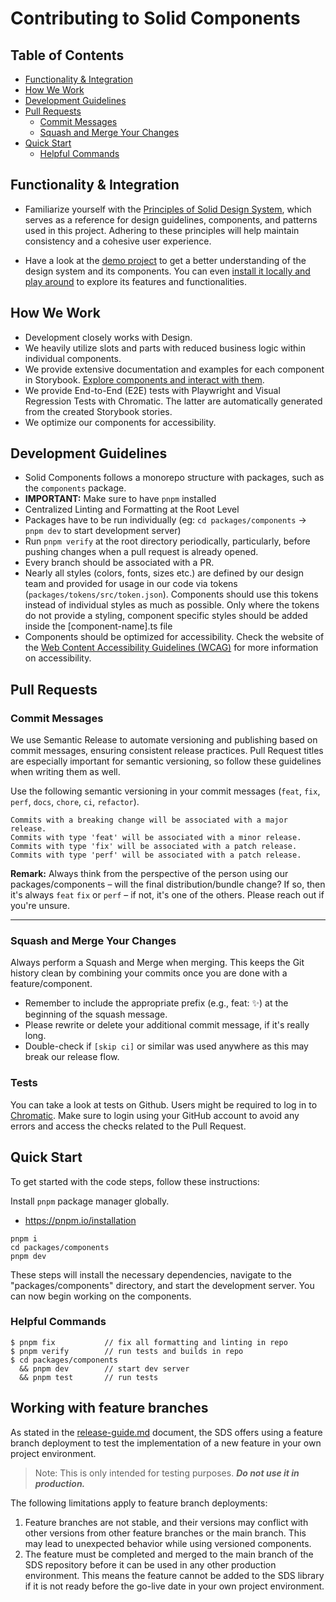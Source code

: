 # Contributing to Solid Components

## Table of Contents

- [Functionality & Integration](#functionality--integration)
- [How We Work](#how-we-work)
- [Development Guidelines](#development-guidelines)
- [Pull Requests](#pull-requests)
  - [Commit Messages](#commit-messages)
  - [Squash and Merge Your Changes](#squash-and-merge-your-changes)
- [Quick Start](#quick-start)
  - [Helpful Commands](#helpful-commands)

## Functionality & Integration

- Familiarize yourself with the [Principles of Solid Design System](https://solid-design-system.fe.union-investment.de/x.x.x/storybook/), which serves as a reference for design guidelines, components, and patterns used in this project. Adhering to these principles will help maintain consistency and a cohesive user experience.

- Have a look at the [demo project](https://solid-design-system.github.io/solid-design-system-demo/) to get a better understanding of the design system and its components. You can even [install it locally and play around](https://github.com/solid-design-system/solid-design-system-demo) to explore its features and functionalities.

## How We Work

- Development closely works with Design.
- We heavily utilize slots and parts with reduced business logic within individual components.
- We provide extensive documentation and examples for each component in Storybook. [Explore components and interact with them](https://solid-design-system.fe.union-investment.de/x.x.x/storybook/).
- We provide End-to-End (E2E) tests with Playwright and Visual Regression Tests with Chromatic. The latter are automatically generated from the created Storybook stories.
- We optimize our components for accessibility.

## Development Guidelines

- Solid Components follows a monorepo structure with packages, such as the `components` package.
- **IMPORTANT:** Make sure to have `pnpm` installed
- Centralized Linting and Formatting at the Root Level
- Packages have to be run individually (eg: `cd packages/components` → `pnpm dev` to start development server)
- Run `pnpm verify` at the root directory periodically, particularly, before pushing changes when a pull request is already opened.
- Every branch should be associated with a PR.
- Nearly all styles (colors, fonts, sizes etc.) are defined by our design team and provided for usage in our code via tokens (`packages/tokens/src/token.json`).
  Components should use this tokens instead of individual styles as much as possible. Only where the tokens do not provide a styling, component specific styles should be added inside the [component-name].ts file
- Components should be optimized for accessibility. Check the website of the [Web Content Accessibility Guidelines (WCAG)](https://www.w3.org/WAI/standards-guidelines/wcag/) for more information on accessibility.

## Pull Requests

### Commit Messages

We use Semantic Release to automate versioning and publishing based on commit messages, ensuring consistent release practices. Pull Request titles are especially important for semantic versioning, so follow these guidelines when writing them as well.

Use the following semantic versioning in your commit messages (`feat`, `fix`, `perf`, `docs`, `chore`, `ci`, `refactor`).

```
Commits with a breaking change will be associated with a major release.
Commits with type 'feat' will be associated with a minor release.
Commits with type 'fix' will be associated with a patch release.
Commits with type 'perf' will be associated with a patch release.
```

**Remark:** Always think from the perspective of the person using our packages/components – will the final distribution/bundle change? If so, then it's always `feat` `fix` or `perf` – if not, it's one of the others. Please reach out if you're unsure.

---

### Squash and Merge Your Changes

Always perform a Squash and Merge when merging. This keeps the Git history clean by combining your commits once you are done with a feature/component.

- Remember to include the appropriate prefix (e.g., feat: ✨) at the beginning of the squash message.
- Please rewrite or delete your additional commit message, if it's really long.
- Double-check if `[skip ci]` or similar was used anywhere as this may break our release flow.

### Tests

You can take a look at tests on Github. Users might be required to log in to [Chromatic](https://www.chromatic.com/). Make sure to login using your GitHub account to avoid any errors and access the checks related to the Pull Request.

## Quick Start

To get started with the code steps, follow these instructions:

Install `pnpm` package manager globally.

- https://pnpm.io/installation

```
pnpm i
cd packages/components
pnpm dev
```

These steps will install the necessary dependencies, navigate to the "packages/components" directory, and start the development server. You can now begin working on the components.

### Helpful Commands

```
$ pnpm fix           // fix all formatting and linting in repo
$ pnpm verify        // run tests and builds in repo
$ cd packages/components
  && pnpm dev        // start dev server
  && pnpm test       // run tests
```

## Working with feature branches

As stated in the [release-guide.md](./packages/components/docs/release-guide.md#feature-branch-release) document, the SDS offers using a feature branch deployment to test the implementation of a new feature in your own project environment.

> Note: This is only intended for testing purposes. **_Do not use it in production._**

The following limitations apply to feature branch deployments:

1. Feature branches are not stable, and their versions may conflict with other versions from other feature branches or the main branch. This may lead to unexpected behavior while using versioned components.
2. The feature must be completed and merged to the main branch of the SDS repository before it can be used in any other production environment. This means the feature cannot be added to the SDS library if it is not ready before the go-live date in your own project environment.
